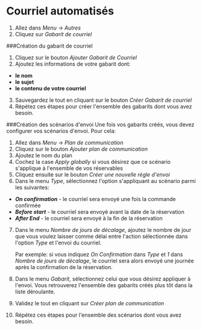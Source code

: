 # Courriel automatisés

1. Allez dans *Menu* → *Autres*
2. Cliquez sur *Gabarit de courriel*


###Création du gabarit de courriel
1. Cliquez sur le bouton *Ajouter Gabarit de Courriel*
2. Ajoutez les informations de votre gabarit dont:

 * **le nom**
 * **le sujet**
 * **le contenu de votre courriel**

3. Sauvegardez le tout en cliquant sur le bouton *Créer Gabarit de courriel*
4. Répétez ces étapes pour créer l'ensemble des gabarits dont vous avez besoin. 

###Création des scénarios d'envoi
Une fois vos gabarits créés, vous devez configurer vos scénarios d'envoi. Pour cela:

1. Allez dans *Menu* → *Plan de communication*
2. Cliquez sur le bouton *Ajouter plan de communication*
3. Ajoutez le nom du plan 
4. Cochez la case *Apply globally* si vous désirez que ce scénario s'applique à l'ensemble de vos réservables
5. Cliquez ensuite sur le bouton *Créer une nouvelle règle d'envoi*
6. Dans le menu *Type*, sélectionnez l'option s'appliquant au scénario parmi les suivantes:
 * ***On confirmation*** - le courriel sera envoyé une fois la commande confirmée
 * ***Before start*** - le courriel sera envoyé avant la date de la réservation
 * ***After End*** - le courriel sera envoyé à la fin de la réservation
 
7. Dans le menu *Nombre de jours de décalage*, ajoutez le nombre de jour que vous voulez laisser comme délai entre l'action sélectionnée dans l'option *Type* et l'envoi du courriel.

    Par exemple: si vous indiquez *On Confirmation* dans *Type* et *1* dans *Nombre de jours de décalage*, le courriel sera alors envoyé une journée après la confirmation de la réservation.
8. Dans le menu *Gabarit*, sélectionnez celui que vous désirez appliquer à l'envoi. Vous retrouverez l'ensemble des gabarits créés plus tôt dans la liste déroulante.
9. Validez le tout en cliquant sur *Créer plan de communication*
10. Répétez ces étapes pour l'ensemble des scénarios dont vous avez besoin. 